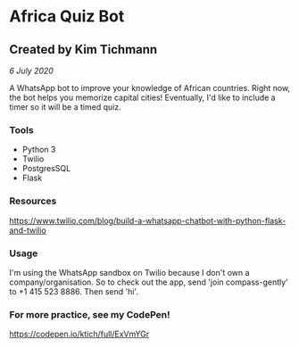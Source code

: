 # Africa Quiz Bot

## Created by Kim Tichmann
*6 July 2020*

A WhatsApp bot to improve your knowledge of African countries. Right now, the bot helps you memorize capital cities! Eventually, I'd like to include a timer so it will be a timed quiz.

### Tools
- Python 3
- Twilio
- PostgresSQL
- Flask

### Resources
https://www.twilio.com/blog/build-a-whatsapp-chatbot-with-python-flask-and-twilio

### Usage
I'm using the WhatsApp sandbox on Twilio because I don't own a company/organisation. So to check out the app, send 'join compass-gently' to +1 415 523 8886. Then send 'hi'.

### For more practice, see my CodePen!
https://codepen.io/ktich/full/ExVmYGr